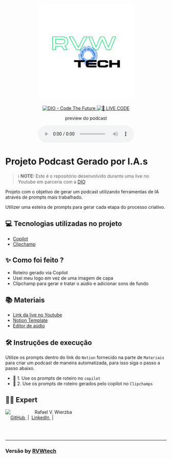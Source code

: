 <p align="center">
<img 
    src="./assets/rvwtech-logo.png"
    width="300"
/>
</p>

<p align="center">
<a href="https://dio.me/">
    <img 
        src="https://img.shields.io/badge/DIO-Code_The_Future-28DA77?logo=youtube" 
        alt="DIO - Code The Future">
</a>
<a href="https://dio.me/">
<img 
    src="https://img.shields.io/badge/🔴_LIVE_CODE-FF5E72" 
    alt="🔴 LIVE CODE">
</a>
</p>

<p align="center">
    preview do podcast
</p>

<div align="center">
    <audio src="output/podcast_editado.m4a" controls title="Podcast editado"></audio>
</div>

# Projeto Podcast Gerado por I.A.s


 > ℹ️ **NOTE:** Este é o repositório desenvolvido durante uma live no Youtube em parceria com a [DIO](https://dio.me)

Projeto com o objetivo de gerar um podcast utilizando ferramentas de IA através de prompts mais trabalhado.

Utilizer uma esteira de prompts para gerar cada etapa do processo criativo.

## 💻 Tecnologias utilizadas no projeto

- [Copilot](https://copilot.microsoft.com/) 
- [Clipchamp](https://clipchamp.com/)

## ✨ Como foi feito ?

- Roteiro gerado via Copilot
- Usei meu logo em vez de uma imagem de capa
- Clipchamp para gerar e tratar o aúdio e adicionar sons de fundo

## 📚 Materiais

- [Link da live no Youtube](https://www.youtube.com)
- [Notion Template](https://helpful-jump-17b.notion.site/PAS-Podcast-AI-Studio-210489e15d7a4a73b743bb159e45d06f?pvs=4)
- [Editor de aúdio](https://clipchamp.com/)


## 🛠️ Instruções de execução

Utilize os prompts dentro do link do `Notion` fornecido na parte de `Materiais` para criar um podcast de maneira automatizada, para isso siga o passo a passo abaixo.

- 🤖 1. Use os prompts de roteiro no `copilot`
- 🤖 2. Use os prompts de roteiro gerados pelo copilot no  `Clipchamps`

## 👨‍💻 Expert

<p>
    <img 
      align=left 
      margin=10 
      width=80 
      src="https://media.licdn.com/dms/image/v2/D4D03AQHpGzL4qowePg/profile-displayphoto-shrink_800_800/profile-displayphoto-shrink_800_800/0/1704819294145?e=1761177600&v=beta&t=y3wGMzSk7mQNKp4UxS4RzwMGuU7Oxd4WAj8Tz2CHVug"
    />
    <p>&nbsp&nbsp&nbspRafael V. Wierzba<br>
    &nbsp&nbsp&nbsp
    <a 
        href="https://github.com/rvwierzba">
        GitHub
    </a>
    &nbsp;|&nbsp;
    <a 
        href="www.linkedin.com/in/rvwierzba">
        LinkedIn
    </a>
    &nbsp;|&nbsp;
   </p>
</p>
<br/><br/>
<p>

---

### Versão by [RVWtech](https://www.rvwtech.com.br/about.html)
